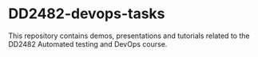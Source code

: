 #  DD2482-devops-tasks

This repository contains demos, presentations and tutorials related to the DD2482 Automated testing and DevOps course. 